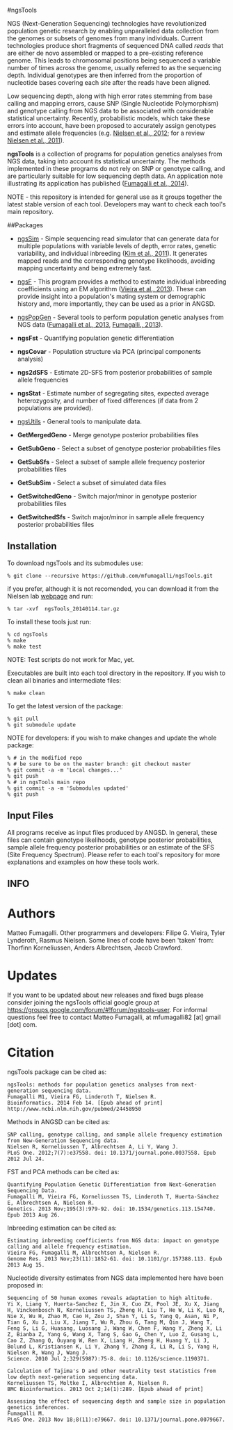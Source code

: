 #ngsTools

NGS (Next-Generation Sequencing) technologies have revolutionized population genetic research by enabling unparalleled data collection from the genomes or subsets of genomes from many individuals. Current technologies produce short fragments of sequenced DNA called _reads_ that are either de novo assembled or mapped to a pre-existing reference genome. This leads to chromosomal positions being sequenced a variable number of times across the genome, usually referred to as the sequencing depth. Individual genotypes are then inferred from the proportion of nucleotide bases covering each site after the reads have been aligned.

Low sequencing depth, along with high error rates stemming from base calling and mapping errors, cause SNP (Single Nucleotide Polymorphism) and genotype calling from NGS data to be associated with considerable statistical uncertainty. Recently, probabilistic models, which take these errors into account, have been proposed to accurately assign genotypes and estimate allele frequencies (e.g. [Nielsen et al., 2012](http://www.ncbi.nlm.nih.gov/pubmed/22911679); for a review [Nielsen et al., 2011](http://www.ncbi.nlm.nih.gov/pubmed/21587300)).

__ngsTools__ is a collection of programs for population genetics analyses from NGS data, taking into account its statistical uncertainty. The methods implemented in these programs do not rely on SNP or genotype calling, and are particularly suitable for low sequencing depth data. An application note illustrating its application has published ([Fumagalli et al., 2014](http://www.ncbi.nlm.nih.gov/pubmed/24458950)).

NOTE - this repository is intended for general use as it groups together the latest stable version of each tool. Developers may want to check each tool's main repository.

##Packages

*  [ngsSim](https://github.com/mfumagalli/ngsSim) - Simple sequencing read simulator that can generate data for multiple populations with variable levels of depth, error rates, genetic variability, and individual inbreeding ([Kim et al., 2011](http://www.ncbi.nlm.nih.gov/pubmed/21663684)). It generates mapped reads and the corresponding genotype likelihoods, avoiding mapping uncertainty and being extremely fast.

* [ngsF](https://github.com/fgvieira/ngsF) - This program provides a method to estimate individual inbreeding coefficients using an EM algorithm ([Vieira et al., 2013](http://www.ncbi.nlm.nih.gov/pubmed/23950147)). These can provide insight into a population's mating system or demographic history and, more importantly, they can be used as a prior in ANGSD.

* [ngsPopGen](https://github.com/mfumagalli/ngsPopGen) - Several tools to perform population genetic analyses from NGS data ([Fumagalli et al., 2013](http://www.ncbi.nlm.nih.gov/pubmed/23979584), [Fumagalli., 2013](http://www.ncbi.nlm.nih.gov/pubmed/24260275)).
 * __ngsFst__ - Quantifying population genetic differentiation
 * __ngsCovar__ - Population structure via PCA (principal components analysis)
 * __ngs2dSFS__ - Estimate 2D-SFS from posterior probabilities of sample allele frequencies
 * __ngsStat__ - Estimate number of segregating sites, expected average heterozygosity, and number of fixed differences (if data from 2 populations are provided).
* [ngsUtils](https://github.com/mfumagalli/ngsUtils) - General tools to manipulate data.
 * __GetMergedGeno__ - Merge genotype posterior probabilities files
 * __GetSubGeno__ - Select a subset of genotype posterior probabilities files
 * __GetSubSfs__ - Select a subset of sample allele frequency posterior probabilities files
 * __GetSubSim__ - Select a subset of simulated data files
 * __GetSwitchedGeno__ - Switch major/minor in genotype posterior probabilities files
 * __GetSwitchedSfs__ - Switch major/minor in sample allele frequency posterior probabilities files

## Installation

To download ngsTools and its submodules use:

    % git clone --recursive https://github.com/mfumagalli/ngsTools.git

if you prefer, although it is not recomended, you can download it from the Nielsen lab [webpage](http://cteg.berkeley.edu/~nielsen/resources/software/) and run:

    % tar -xvf  ngsTools_20140114.tar.gz

To install these tools just run:

    % cd ngsTools
    % make
    % make test

NOTE: Test scripts do not work for Mac, yet.

Executables are built into each tool directory in the repository. If you wish to clean all binaries and intermediate files:

    % make clean

To get the latest version of the package:

    % git pull
    % git submodule update
    
NOTE for developers: if you wish to make changes and update the whole package:

    % # in the modified repo
    % # be sure to be on the master branch: git checkout master
    % git commit -a -m 'Local changes...'
    % git push
    % # in ngsTools main repo
    % git commit -a -m 'Submodules updated'
    % git push

## Input Files

All programs receive as input files produced by ANGSD. In general, these files can contain genotype likelihoods, genotype posterior probabilities, sample allele frequency posterior probabilities or an estimate of the SFS (Site Frequency Spectrum). Please refer to each tool's repository for more explanations and examples on how these tools work.

## INFO

# Authors

Matteo Fumagalli.
Other programmers and developers: Filipe G. Vieira, Tyler Lynderoth, Rasmus Nielsen.
Some lines of code have been 'taken' from: Thorfinn Korneliussen, Anders Albrechtsen, Jacob Crawford.

# Updates

If you want to be updated about new releases and fixed bugs please consider joining the ngsTools official google group at https://groups.google.com/forum/#!forum/ngstools-user.
For informal questions feel free to contact Matteo Fumagalli, at mfumagalli82 [at] gmail [dot] com.

# Citation

ngsTools package can be cited as:

    ngsTools: methods for population genetics analyses from next-generation sequencing data.
    Fumagalli M1, Vieira FG, Linderoth T, Nielsen R.
    Bioinformatics. 2014 Feb 14. [Epub ahead of print]
    http://www.ncbi.nlm.nih.gov/pubmed/24458950

Methods in ANGSD can be cited as:

	SNP calling, genotype calling, and sample allele frequency estimation from New-Generation Sequencing data.
	Nielsen R, Korneliussen T, Albrechtsen A, Li Y, Wang J.
	PLoS One. 2012;7(7):e37558. doi: 10.1371/journal.pone.0037558. Epub 2012 Jul 24.

FST and PCA methods can be cited as:

	Quantifying Population Genetic Differentiation from Next-Generation Sequencing Data.
	Fumagalli M, Vieira FG, Korneliussen TS, Linderoth T, Huerta-Sánchez E, Albrechtsen A, Nielsen R.
	Genetics. 2013 Nov;195(3):979-92. doi: 10.1534/genetics.113.154740. Epub 2013 Aug 26.

Inbreeding estimation can be cited as:

	Estimating inbreeding coefficients from NGS data: impact on genotype calling and allele frequency estimation.
	Vieira FG, Fumagalli M, Albrechtsen A, Nielsen R.
	Genome Res. 2013 Nov;23(11):1852-61. doi: 10.1101/gr.157388.113. Epub 2013 Aug 15.

Nucleotide diversity estimates from NGS data implemented here have been proposed in:

	Sequencing of 50 human exomes reveals adaptation to high altitude.
	Yi X, Liang Y, Huerta-Sanchez E, Jin X, Cuo ZX, Pool JE, Xu X, Jiang H, Vinckenbosch N, Korneliussen TS, Zheng H, Liu T, He W, Li K, Luo R, Nie X, Wu H, Zhao M, Cao H, Zou J, Shan Y, Li S, Yang Q, Asan, Ni P, Tian G, Xu J, Liu X, Jiang T, Wu R, Zhou G, Tang M, Qin J, Wang T, Feng S, Li G, Huasang, Luosang J, Wang W, Chen F, Wang Y, Zheng X, Li Z, Bianba Z, Yang G, Wang X, Tang S, Gao G, Chen Y, Luo Z, Gusang L, Cao Z, Zhang Q, Ouyang W, Ren X, Liang H, Zheng H, Huang Y, Li J, Bolund L, Kristiansen K, Li Y, Zhang Y, Zhang X, Li R, Li S, Yang H, Nielsen R, Wang J, Wang J.
	Science. 2010 Jul 2;329(5987):75-8. doi: 10.1126/science.1190371.

	Calculation of Tajima's D and other neutrality test statistics from low depth next-generation sequencing data.
	Korneliussen TS, Moltke I, Albrechtsen A, Nielsen R.
	BMC Bioinformatics. 2013 Oct 2;14(1):289. [Epub ahead of print]

	Assessing the effect of sequencing depth and sample size in population genetics inferences.
	Fumagalli M.
	PLoS One. 2013 Nov 18;8(11):e79667. doi: 10.1371/journal.pone.0079667.




